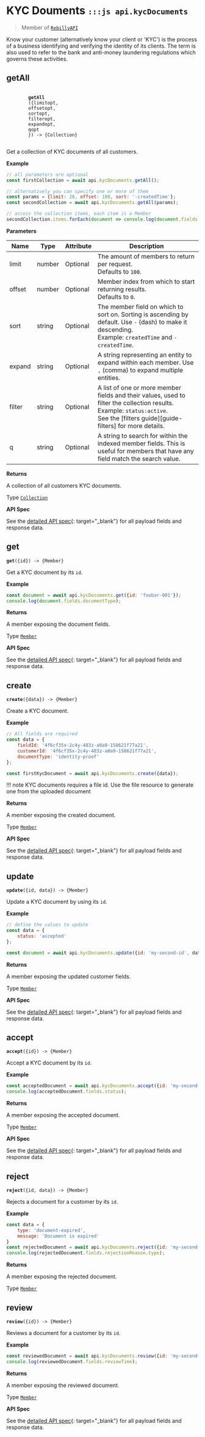 # KYC Douments <small>`:::js api.kycDocuments`</small>

> Member of [`RebillyAPI`][goto-rebillyapi]

Know your customer (alternatively know your client or 'KYC') is the process of a business identifying and verifying the identity of its clients. The term is also used to refer to the bank and anti-money laundering regulations which governs these activities.

## getAll

<div class="method">
    <code>
        <strong>getAll</strong>
        ({<span class="prop">limit</span><span class="optional" title="optional">opt</span>,
        <span class="prop">offset</span><span class="optional" title="optional">opt</span>,
        <span class="prop">sort</span><span class="optional" title="optional">opt</span>,
        <span class="prop">filter</span><span class="optional" title="optional">opt</span>,
        <span class="prop">expand</span><span class="optional" title="optional">opt</span>,
        <span class="prop">q</span><span class="optional" title="optional">opt</span>
        }) -> <span class="return">{Collection}</span>
    </code>
</div>

Get a collection of KYC documents of all customers.


**Example**

```js
// all parameters are optional
const firstCollection = await api.kycDocuments.getAll();

// alternatively you can specify one or more of them
const params = {limit: 20, offset: 100, sort: '-createdTime'};
const secondCollection = await api.kycDocuments.getAll(params);

// access the collection items, each item is a Member
secondCollection.items.forEach(document => console.log(document.fields.documentType));
```

**Parameters**


| Name | Type | Attribute | Description |
| - | - | - | - |
| limit | number | Optional | The amount of members to return per request.<br>Defaults to `100`. |
| offset | number | Optional | Member index from which to start returning results. <br>Defaults to `0`. |
| sort | string | Optional | The member field on which to sort on. Sorting is ascending by default. Use `-` (dash) to make it descending.<br>Example: `createdTime` and `-createdTime`. |
| expand | string | Optional | A string representing an entity to expand within each member. Use `,` (comma) to expand multiple entities. |
| filter | string | Optional | A list of one or more member fields and their values, used to filter the collection results.<br>Example: `status:active`.<br> See the [filters guide][guide-filters] for more details. |
| q | string | Optional | A string to search for within the indexed member fields. This is useful for members that have any field match the search value. |


**Returns**

A collection of all customers KYC documents.

Type [`Collection`][goto-collection]


**API Spec**

See the [detailed API spec][1]{: target="_blank"} for all payload fields and response data.

## get
<div class="method"><code><strong>get</strong>({<span class="prop">id</span>}) -> <span class="return">{Member}</span></code></div>

Get a KYC document by its `id`.

**Example**

```js
const document = await api.kycDocuments.get({id: 'foobar-001'});
console.log(document.fields.documentType);
```


**Returns**

A member exposing the document fields.

Type [`Member`][goto-member]


**API Spec**

See the [detailed API spec][2]{: target="_blank"} for all payload fields and response data.


## create
<div class="method"><code><strong>create</strong>({<span class="prop">data</span>}) -> <span class="return">{Member}</span></code></div>

Create a KYC document.

**Example**

```js
// All fields are required
const data = {
    fieldId: '4f6cf35x-2c4y-483z-a0a9-158621f77a21',
    customerId: '4f6cf35x-2c4y-483z-a0a9-158621f77a21',
    documentType: 'identity-proof'
};

const firstKycDocument = await api.kycDocuments.create({data});
```

!!! note
    KYC documents requires a file id. Use the file resource to generate one from the uploaded document

**Returns**

A member exposing the created document.

Type [`Member`][goto-member]


**API Spec**

See the [detailed API spec][3]{: target="_blank"} for all payload fields and response data.

## update
<div class="method"><code><strong>update</strong>({<span class="prop">id</span>, <span class="prop">data</span>}) -> <span class="return">{Member}</span></code></div>

Update a KYC document by using its `id`.

**Example**

```js
// define the values to update
const data = {
    status: 'accepted'
};

const document = await api.kycDocuments.update({id: 'my-second-id', data});
```

**Returns**

A member exposing the updated customer fields.

Type [`Member`][goto-member]


**API Spec**

See the [detailed API spec][4]{: target="_blank"} for all payload fields and response data.

## accept
<div class="method"><code><strong>accept</strong>({<span class="prop">id</span>}) -> <span class="return">{Member}</span></code></div>

Accept a KYC document by its `id`.


**Example**

```js
const acceptedDocument = await api.kycDocuments.accept({id: 'my-second-id'});
console.log(acceptedDocument.fields.status);
```

**Returns**

A member exposing the accepted document.

Type [`Member`][goto-member]


**API Spec**

See the [detailed API spec][5]{: target="_blank"} for all payload fields and response data.

## reject
<div class="method"><code><strong>reject</strong>({<span class="prop">id</span>, <span class="prop">data</span>}) -> <span class="return">{Member}</span></code></div>

Rejects a document for a customer by its `id`.

**Example**

```js
const data = {
    type: 'document-expired',
    message: 'Document is expired'
}
const rejectedDocument = await api.kycDocuments.reject({id: 'my-second-id', data});
console.log(rejectedDocument.fields.rejectionReason.type);
```

**Returns**

A member exposing the rejected document.

Type [`Member`][goto-member]

## review
<div class="method"><code><strong>review</strong>({<span class="prop">id</span>}) -> <span class="return">{Member}</span></code></div>

Reviews a document for a customer by its `id`.

**Example**

```js
const reviewedDocument = await api.kycDocuments.review({id: 'my-second-id'});
console.log(reviewedDocument.fields.reviewTime);
```

**Returns**

A member exposing the reviewed document.

Type [`Member`][goto-member]

**API Spec**

See the [detailed API spec][6]{: target="_blank"} for all payload fields and response data.

[goto-rebillyapi]: ../rebilly-api
[goto-collection]: ../types/collection
[goto-member]: ../types/member
[goto-file]: ../types/file
[1]: https://rebilly.github.io/RebillyAPI/#tag/KYC-Documents/paths/~1kyc-documents/get
[2]: https://rebilly.github.io/RebillyAPI/#tag/KYC-Documents/paths/~1kyc-documents~1{id}/get
[3]: https://rebilly.github.io/RebillyAPI/#tag/KYC-Documents/paths/~1kyc-documents/post
[4]: https://rebilly.github.io/RebillyAPI/#tag/KYC-Documents/paths/~1kyc-documents~1{id}/put
[5]: https://rebilly.github.io/RebillyAPI/#tag/KYC-Documents/paths/~1kyc-documents~1{id}~1acceptance/post
[6]: https://rebilly.github.io/RebillyAPI/#tag/KYC-Documents/paths/~1kyc-documents~1{id}~1rejection/post

